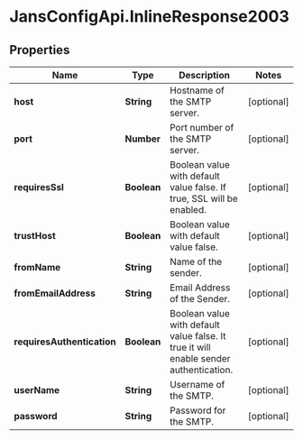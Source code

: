 # JansConfigApi.InlineResponse2003

## Properties

Name | Type | Description | Notes
------------ | ------------- | ------------- | -------------
**host** | **String** | Hostname of the SMTP server. | [optional] 
**port** | **Number** | Port number of the SMTP server. | [optional] 
**requiresSsl** | **Boolean** | Boolean value with default value false. If true, SSL will be enabled. | [optional] 
**trustHost** | **Boolean** | Boolean value with default value false. | [optional] 
**fromName** | **String** | Name of the sender. | [optional] 
**fromEmailAddress** | **String** | Email Address of the Sender. | [optional] 
**requiresAuthentication** | **Boolean** | Boolean value with default value false. It true it will enable sender authentication. | [optional] 
**userName** | **String** | Username of the SMTP. | [optional] 
**password** | **String** | Password for the SMTP. | [optional] 



